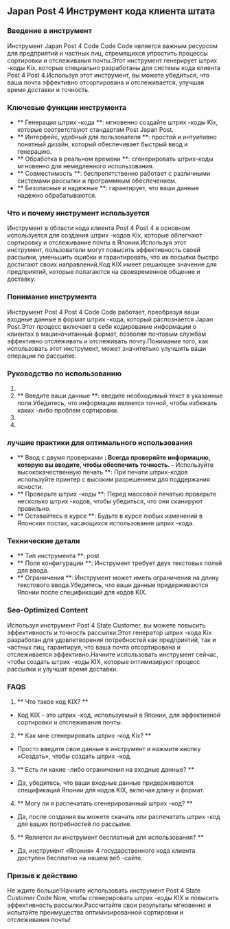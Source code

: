 ## Japan Post 4 Инструмент кода клиента штата

### Введение в инструмент
Инструмент Japan Post 4 Code Code Code является важным ресурсом для предприятий и частных лиц, стремящихся упростить процессы сортировки и отслеживания почты.Этот инструмент генерирует штрих -коды Kix, которые специально разработаны для системы кода клиента Post 4 Post 4.Используя этот инструмент, вы можете убедиться, что ваша почта эффективно отсортирована и отслеживается, улучшая время доставки и точность.

### Ключевые функции инструмента
- ** Генерация штрих -кода **: мгновенно создайте штрих -коды Kix, которые соответствуют стандартам Post Japan Post.
- ** Интерфейс, удобный для пользователя **: простой и интуитивно понятный дизайн, который обеспечивает быстрый ввод и генерацию.
- ** Обработка в реальном времени **: сгенерировать штрих-коды мгновенно для немедленного использования.
- ** Совместимость **: беспрепятственно работает с различными системами рассылки и программным обеспечением.
- ** Безопасные и надежные **: гарантирует, что ваши данные надежно обрабатываются.

### Что и почему инструмент используется
Инструмент в области кода клиента Post 4 Post 4 в основном используется для создания штрих -кодов Kix, которые облегчают сортировку и отслеживание почты в Японии.Используя этот инструмент, пользователи могут повысить эффективность своей рассылки, уменьшить ошибки и гарантировать, что их посылки быстро достигают своих направлений.Код KIX имеет решающее значение для предприятий, которые полагаются на своевременное общение и доставку.

### Понимание инструмента
Инструмент Post 4 Post 4 Code Code работает, преобразуя ваши входные данные в формат штрих -кода, который распознается Japan Post.Этот процесс включает в себя кодирование информации о клиентах в машиночитанный формат, позволяя почтовым службам эффективно отслеживать и отслеживать почту.Понимание того, как использовать этот инструмент, может значительно улучшить ваши операции по рассылке.

### Руководство по использованию
1.
2. ** Введите ваши данные **: введите необходимый текст в указанные поля.Убедитесь, что информация является точной, чтобы избежать каких -либо проблем сортировки.
3.
4.

### лучшие практики для оптимального использования
- ** Ввод с двумя проверками **: Всегда проверяйте информацию, которую вы вводите, чтобы обеспечить точность.
-** Используйте высококачественную печать **: При печати штрих-кодов используйте принтер с высоким разрешением для поддержания ясности.
- ** Проверьте штрих -коды **: Перед массовой печатью проверьте несколько штрих -кодов, чтобы убедиться, что они сканируют правильно.
- ** Оставайтесь в курсе **: Будьте в курсе любых изменений в Японских постах, касающихся использования штрих -кода.

### Технические детали
- ** Тип инструмента **: post
- ** Поля конфигурации **: Инструмент требует двух текстовых полей для ввода.
- ** Ограничения **: Инструмент может иметь ограничения на длину текстового ввода.Убедитесь, что ваши данные придерживаются Японии после спецификаций для кодов KIX.

### Seo-Optimized Content
Используя инструмент Post 4 State Customer, вы можете повысить эффективность и точность рассылки.Этот генератор штрих -кода Kix разработан для удовлетворения потребностей как предприятий, так и частных лиц, гарантируя, что ваша почта отсортирована и отслеживается эффективно.Начните использовать инструмент сейчас, чтобы создать штрих -коды KIX, которые оптимизируют процесс рассылки и улучшат время доставки.

### FAQS

1. ** Что такое код KIX? **
- Код KIX - это штрих -код, используемый в Японии, для эффективной сортировки и отслеживания почты.

2. ** Как мне сгенерировать штрих -код Kix? **
- Просто введите свои данные в инструмент и нажмите кнопку «Создать», чтобы создать штрих -код.

3. ** Есть ли какие -либо ограничения на входные данные? **
- Да, убедитесь, что ваши входные данные придерживаются спецификаций Японии для кодов KIX, включая длину и формат.

4. ** Могу ли я распечатать сгенерированный штрих -код? **
- Да, после создания вы можете скачать или распечатать штрих -код для ваших потребностей по рассылке.

5. ** Является ли инструмент бесплатный для использования? **
- Да, инструмент «Япония» 4 государственного кода клиента доступен бесплатно на нашем веб -сайте.

### Призыв к действию
Не ждите больше!Начните использовать инструмент Post 4 State Customer Code Now, чтобы сгенерировать штрих -коды KIX и повысить эффективность рассылки.Рассчитайте свои результаты мгновенно и испытайте преимущества оптимизированной сортировки и отслеживания почты!